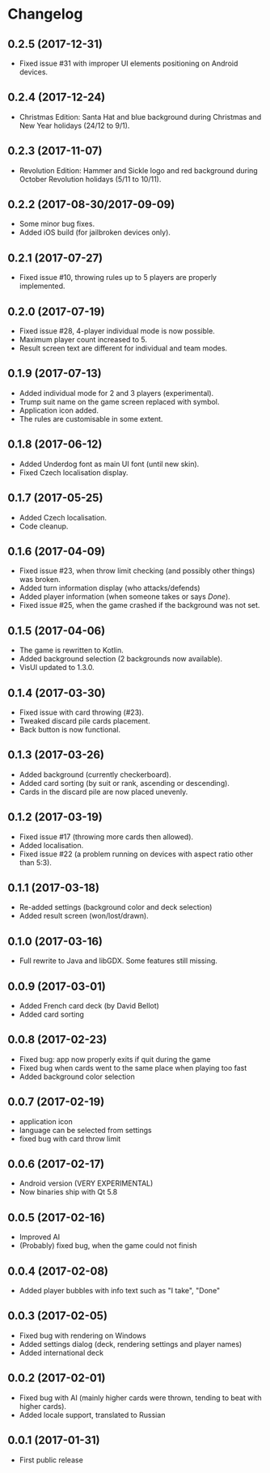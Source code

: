 # Changelog
## 0.2.5 (2017-12-31)
- Fixed issue #31 with improper UI elements positioning on Android devices.
## 0.2.4 (2017-12-24)
- Christmas Edition: Santa Hat and blue background during Christmas and New Year holidays (24/12 to 9/1).
## 0.2.3 (2017-11-07)
- Revolution Edition: Hammer and Sickle logo and red background during October Revolution holidays (5/11 to 10/11).
## 0.2.2 (2017-08-30/2017-09-09)
- Some minor bug fixes.
- Added iOS build (for jailbroken devices only).
## 0.2.1 (2017-07-27)
- Fixed issue #10, throwing rules up to 5 players are properly implemented.
## 0.2.0 (2017-07-19)
- Fixed issue #28, 4-player individual mode is now possible. 
- Maximum player count increased to 5.
- Result screen text are different for individual and team modes.
## 0.1.9 (2017-07-13)
- Added individual mode for 2 and 3 players (experimental).
- Trump suit name on the game screen replaced with symbol.
- Application icon added.
- The rules are customisable in some extent.
## 0.1.8 (2017-06-12)
- Added Underdog font as main UI font (until new skin).
- Fixed Czech localisation display.
## 0.1.7 (2017-05-25)
- Added Czech localisation.
- Code cleanup.
## 0.1.6 (2017-04-09)
- Fixed issue #23, when throw limit checking (and possibly other things) was broken.
- Added turn information display (who attacks/defends)
- Added player information (when someone takes or says _Done_).
- Fixed issue #25, when the game crashed if the background was not set.
## 0.1.5 (2017-04-06)
- The game is rewritten to Kotlin.
- Added background selection (2 backgrounds now available).
- VisUI updated to 1.3.0.
## 0.1.4 (2017-03-30)
- Fixed issue with card throwing (#23).
- Tweaked discard pile cards placement.
- Back button is now functional.
## 0.1.3 (2017-03-26)
- Added background (currently checkerboard).
- Added card sorting (by suit or rank, ascending or descending).
- Cards in the discard pile are now placed unevenly.
## 0.1.2 (2017-03-19)
- Fixed issue #17 (throwing more cards then allowed).
- Added localisation.
- Fixed issue #22 (a problem running on devices with aspect ratio other than 5:3).

## 0.1.1 (2017-03-18)
- Re-added settings (background color and deck selection)
- Added result screen (won/lost/drawn).

## 0.1.0 (2017-03-16)
- Full rewrite to Java and libGDX. Some features still missing.

## 0.0.9 (2017-03-01)
- Added French card deck (by David Bellot)
- Added card sorting

## 0.0.8 (2017-02-23)
- Fixed bug: app now properly exits if quit during the game
- Fixed bug when cards went to the same place when playing too fast
- Added background color selection

## 0.0.7 (2017-02-19)
- application icon
- language can be selected from settings
- fixed bug with card throw limit

## 0.0.6 (2017-02-17)
- Android version (VERY EXPERIMENTAL)
- Now binaries ship with Qt 5.8

## 0.0.5 (2017-02-16)
- Improved AI
- (Probably) fixed bug, when the game could not finish

## 0.0.4 (2017-02-08)
- Added player bubbles with info text such as "I take", "Done"

## 0.0.3 (2017-02-05)
- Fixed bug with rendering on Windows
- Added settings dialog (deck, rendering settings and player names)
- Added international deck

## 0.0.2 (2017-02-01)
- Fixed bug with AI (mainly higher cards were thrown, tending to beat with higher cards).
- Added locale support, translated to Russian

## 0.0.1 (2017-01-31)
- First public release

